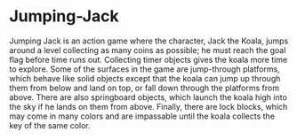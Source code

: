 # Jumping-Jack
Jumping Jack is an action game where the character, Jack the Koala, jumps around a level collecting as many coins as possible; he must reach the goal flag before time runs out. Collecting timer objects gives the koala more time to explore. Some of the surfaces in the game are jump-through platforms, which behave like solid objects except that the koala can jump up through them from below and land on top, or fall down through the platforms from above. There are also springboard objects, which launch the koala high into the sky if he lands on them from above. Finally, there are lock blocks, which may come in many colors and are impassable until the koala collects the key of the same color.

